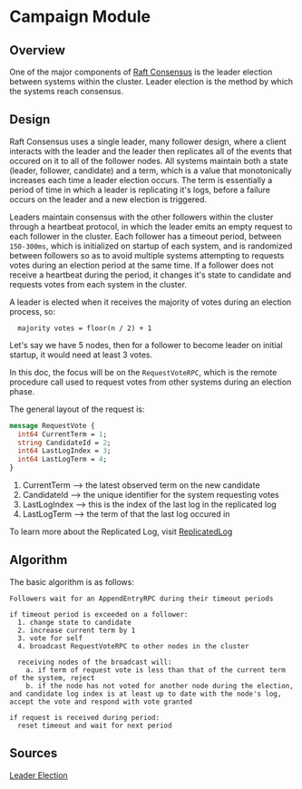# Campaign Module


## Overview

One of the major components of [Raft Consensus](https://raft.github.io/raft.pdf) is the leader election between systems within the cluster. Leader election is the method by which the systems reach consensus.


## Design

Raft Consensus uses a single leader, many follower design, where a client interacts with the leader and the leader then replicates all of the events that occured on it to all of the follower nodes. All systems maintain both a state (leader, follower, candidate) and a term, which is a value that monotonically increases each time a leader election occurs. The term is essentially a period of time in which a leader is replicating it's logs, before a failure occurs on the leader and a new election is triggered. 

Leaders maintain consensus with the other followers within the cluster through a heartbeat protocol, in which the leader emits an empty request to each follower in the cluster. Each follower has a timeout period, between `150-300ms`, which is initialized on startup of each system, and is randomized between followers so as to avoid multiple systems attempting to requests votes during an election period at the same time. If a follower does not receive a heartbeat during the period, it changes it's state to candidate and requests votes from each system in the cluster.

A leader is elected when it receives the majority of votes during an election process, so:
```
  majority votes = floor(n / 2) + 1
```

Let's say we have 5 nodes, then for a follower to become leader on initial startup, it would need at least 3 votes.

In this doc, the focus will be on the `RequestVoteRPC`, which is the remote procedure call used to request votes from other systems during an election phase.

The general layout of the request is:
```proto
message RequestVote {
  int64 CurrentTerm = 1;
  string CandidateId = 2;
  int64 LastLogIndex = 3;
  int64 LastLogTerm = 4;
}
```

1. CurrentTerm --> the latest observed term on the new candidate
2. CandidateId --> the unique identifier for the system requesting votes
3. LastLogIndex --> this is the index of the last log in the replicated log
4. LastLogTerm --> the term of that the last log occured in

To learn more about the Replicated Log, visit [ReplicatedLog](./ReplicatedLog.md)


## Algorithm

The basic algorithm is as follows:
```
Followers wait for an AppendEntryRPC during their timeout periods

if timeout period is exceeded on a follower:
  1. change state to candidate
  2. increase current term by 1
  3. vote for self
  4. broadcast RequestVoteRPC to other nodes in the cluster

  receiving nodes of the broadcast will:
    a. if term of request vote is less than that of the current term of the system, reject
    b. if the node has not voted for another node during the election, and candidate log index is at least up to date with the node's log, accept the vote and respond with vote granted

if request is received during period:
  reset timeout and wait for next period
```


## Sources

[Leader Election](../pkg/leaderelection/LeaderElection.go)